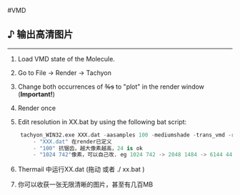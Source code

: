 #VMD

## ♪ 输出高清图片
---

1. Load VMD state of the Molecule.

2. Go to File -> Render -> Tachyon

3. Change both occurrences of <del>%s</del>  to "plot" in the render window (**Important!**)

4. Render once

5. Edit resolution in XX.bat by using the following bat script:

```python
	tachyon_WIN32.exe XXX.dat -aasamples 100 -mediumshade -trans_vmd -res 1024 742 -format BMP -o XXX.png
		- "XXX.dat" 在render已定义
		- "100" 抗锯齿，越大像素越高，24 is ok
		- "1024 742"像素，可以自己改. eg 1024 742 -> 2048 1484 -> 6144 4452
```
	
	

6. Thermail 中运行XX.dat  (拖动 或者 ./ xx.bat )
   
7. 你可以收获一张无限清晰的图片，甚至有几百MB



<script type="text/javascript" async
  src="https://cdnjs.cloudflare.com/ajax/libs/mathjax/2.7.7/MathJax.js?config=TeX-MML-AM_CHTML">
</script>
<script type="text/x-mathjax-config">
MathJax.Hub.Config({
  tex2jax: {inlineMath: [['$','$'], ['\\(','\\)']]}
});
</script>